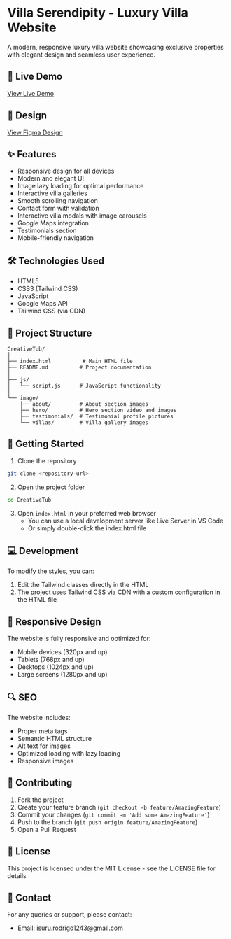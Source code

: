 # Villa Serendipity - Luxury Villa Website

A modern, responsive luxury villa website showcasing exclusive properties with elegant design and seamless user experience.

## 🌟 Live Demo
[View Live Demo](https://madusanka-max.github.io/CreativeTub/)

## 🎨 Design
[View Figma Design](https://www.figma.com/proto/UMP4AGrWByNXuiNWQ86pvj/CreativeTub?node-id=20-1017&t=McIIxp2IbSVU2ypc-1)

## ✨ Features

- Responsive design for all devices
- Modern and elegant UI
- Image lazy loading for optimal performance
- Interactive villa galleries
- Smooth scrolling navigation
- Contact form with validation
- Interactive villa modals with image carousels
- Google Maps integration
- Testimonials section
- Mobile-friendly navigation

## 🛠️ Technologies Used

- HTML5
- CSS3 (Tailwind CSS)
- JavaScript
- Google Maps API
- Tailwind CSS (via CDN)

## 📁 Project Structure

```
CreativeTub/
│
├── index.html          # Main HTML file
├── README.md          # Project documentation
│
├── js/
│   └── script.js      # JavaScript functionality
│
└── image/
    ├── about/         # About section images
    ├── hero/          # Hero section video and images
    ├── testimonials/  # Testimonial profile pictures
    └── villas/        # Villa gallery images
```

## 🚀 Getting Started

1. Clone the repository
```bash
git clone <repository-url>
```

2. Open the project folder
```bash
cd CreativeTub
```

3. Open `index.html` in your preferred web browser
   - You can use a local development server like Live Server in VS Code
   - Or simply double-click the index.html file

## 💻 Development

To modify the styles, you can:
1. Edit the Tailwind classes directly in the HTML
2. The project uses Tailwind CSS via CDN with a custom configuration in the HTML file

## 📱 Responsive Design

The website is fully responsive and optimized for:
- Mobile devices (320px and up)
- Tablets (768px and up)
- Desktops (1024px and up)
- Large screens (1280px and up)

## 🔍 SEO

The website includes:
- Proper meta tags
- Semantic HTML structure
- Alt text for images
- Optimized loading with lazy loading
- Responsive images

## 🤝 Contributing

1. Fork the project
2. Create your feature branch (`git checkout -b feature/AmazingFeature`)
3. Commit your changes (`git commit -m 'Add some AmazingFeature'`)
4. Push to the branch (`git push origin feature/AmazingFeature`)
5. Open a Pull Request

## 📄 License

This project is licensed under the MIT License - see the LICENSE file for details

## 📧 Contact

For any queries or support, please contact:
- Email: isuru.rodrigo1243@gmail.com